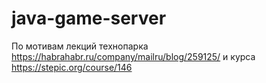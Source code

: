 # java-game-server
По мотивам лекций технопарка
    https://habrahabr.ru/company/mailru/blog/259125/
и курса
    https://stepic.org/course/146